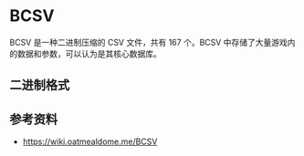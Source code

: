 # BCSV

BCSV 是一种二进制压缩的 CSV 文件，共有 167 个。BCSV 中存储了大量游戏内的数据和参数，可以认为是其核心数据库。

## 二进制格式





## 参考资料

* https://wiki.oatmealdome.me/BCSV
